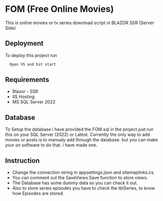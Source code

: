 
# FOM (Free Online Movies)

This is online movies or tv series download script in BLAZOR SSR (Server Side)


## Deployment

To deploy this project run

```bash
  Open VS and hit start
```
## Requirements
- Blazor - SSR
- IIS Hosting
- MS SQL Server 2022

## Database
To Setup the database i have provided the FOM.sql in the project just run this on your SQL Server (2022) or Latest. 
Currently the only way to add movies or posts is to manualy add through the database. but you can make your on software to do that. i have made one.

## Instruction
- Change the connection string in appsettings.json and sitemaplinks.cs. 
- You can comment out the SaveViews.Save function to store views.
- The Database has some dummy data so you can check it out.
- Also to store series episodes you have to check the tblSeries, to know how Episodes are stored.

